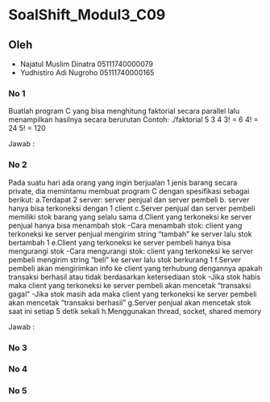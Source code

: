 # SoalShift_Modul3_C09

## Oleh
   * Najatul Muslim Dinatra	05111740000079
   * Yudhistiro Adi Nugroho	05111740000165

### No 1
Buatlah program C yang bisa menghitung faktorial secara parallel lalu menampilkan hasilnya secara berurutan
Contoh:
    ./faktorial 5 3 4
    3! = 6
    4! = 24
    5! = 120

Jawab :


### No 2
Pada suatu hari ada orang yang ingin berjualan 1 jenis barang secara private, dia memintamu membuat program C dengan spesifikasi sebagai berikut:
  a.Terdapat 2 server: server penjual dan server pembeli
  b. server hanya bisa terkoneksi dengan 1 client
  c.Server penjual dan server pembeli memiliki stok barang yang selalu sama
  d.Client yang terkoneksi ke server penjual hanya bisa menambah stok
    -Cara menambah stok: client yang terkoneksi ke server penjual mengirim string “tambah” ke server lalu stok bertambah 1
  e.Client yang terkoneksi ke server pembeli hanya bisa mengurangi stok
    -Cara mengurangi stok: client yang terkoneksi ke server pembeli mengirim string “beli” ke server lalu stok berkurang 1
  f.Server pembeli akan mengirimkan info ke client yang terhubung dengannya apakah transaksi berhasil atau tidak     berdasarkan ketersediaan stok
    -Jika stok habis maka client yang terkoneksi ke server pembeli akan mencetak “transaksi gagal”
    -Jika stok masih ada maka client yang terkoneksi ke server pembeli akan mencetak “transaksi berhasil”
  g.Server penjual akan mencetak stok saat ini setiap 5 detik sekali
  h.Menggunakan thread, socket, shared memory
  
Jawab :


### No 3


### No 4


### No 5
